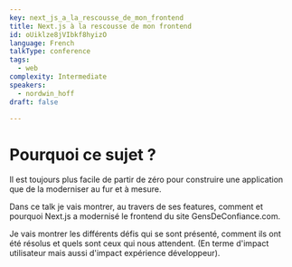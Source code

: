 ```yaml
---
key: next_js_a_la_rescousse_de_mon_frontend
title: Next.js à la rescousse de mon frontend
id: oUiklze8jVIbkf8hyizO
language: French
talkType: conference
tags:
  - web
complexity: Intermediate
speakers:
  - nordwin_hoff
draft: false

---
```


# Pourquoi ce sujet ?

Il est toujours plus facile de partir de zéro pour construire une application que de la moderniser au fur et à mesure.

Dans ce talk je vais montrer, au travers de ses features, comment et pourquoi Next.js a modernisé le frontend du site GensDeConfiance.com.

Je vais montrer les différents défis qui se sont présenté, comment ils ont été résolus et quels sont ceux qui nous attendent. (En terme d'impact utilisateur mais aussi d'impact expérience développeur).
